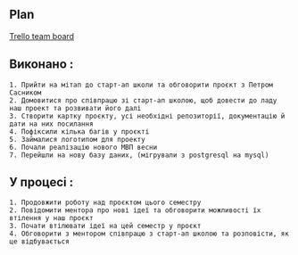Plan
----
[Trello team board](https://trello.com/b/JFUsPlfT/jobhelper)

Виконано : 
--
	1. Прийти на мітап до старт-ап школи та обговорити проєкт з Петром Сасником
	2. Домовитися про співпрацю зі старт-ап школою, щоб довести до ладу наш проект та розвивати його далі
	3. Створити картку проєкту, усі необхідні репозиторії, документацію й дати на них посилання
	4. Пофіксили кілька багів у проєкті 
	5. Займалися логотипом для проекту 
	6. Почали реалізацію нового МВП весни 
	7. Перейшли на нову базу даних, (мігрували з postgresql на mysql) 
У процесі :
--
	1. Продовжити роботу над проєктом цього семестру
	2. Повідомити ментора про нові ідеї та обговорити можливості їх втілення у наш проєкт
	3. Почати втілювати ідеї на цей семестр у проєкт
	4. Обговорити з ментором співпрацю з старт-ап школою та розповісти, як це відбувається